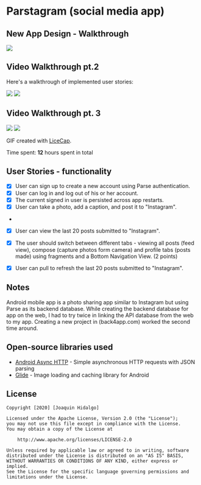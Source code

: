 # Parstagram (social media app)

## New App Design - Walkthrough

<img src='https://media.giphy.com/media/ssIUTXrvQ0aNu3LSNL/giphy.gif' />

## Video Walkthrough pt.2

Here's a walkthrough of implemented user stories:

<img src='https://media.giphy.com/media/VFtUDXJWKI3RtZefcn/giphy.gif' />

<img src='https://media.giphy.com/media/mAi3dNSYVJHdlyaeDZ/giphy.gif' />

## Video Walkthrough pt. 3

<img src='https://media.giphy.com/media/op3Dwx5eDMujX0VGqg/giphy.gif' />

<img src='https://media.giphy.com/media/sKYXE4EhlyZYCmNwnN/giphy.gif' />

GIF created with [LiceCap](http://www.cockos.com/licecap/).


Time spent: **12** hours spent in total

## User Stories - functionality

- [x] User can sign up to create a new account using Parse authentication.
- [x] User can log in and log out of his or her account.
- [x] The current signed in user is persisted across app restarts.
- [x] User can take a photo, add a caption, and post it to "Instagram".
-
- [x] User can view the last 20 posts submitted to "Instagram".
- [x] The user should switch between different tabs - viewing all posts (feed view), compose (capture photos form camera) and profile tabs (posts made) using fragments and a Bottom Navigation View. (2 points)
- [x] User can pull to refresh the last 20 posts submitted to "Instagram".


## Notes

Android mobile app is a photo sharing app similar to Instagram but using Parse as its backend database. While creating the backend database for app on the web, I had to try twice in linking the API database from the web to my app. Creating a new project in (back4app.com) worked the second time around.

## Open-source libraries used

- [Android Async HTTP](https://github.com/codepath/CPAsyncHttpClient) - Simple asynchronous HTTP requests with JSON parsing
- [Glide](https://github.com/bumptech/glide) - Image loading and caching library for Android

## License

    Copyright [2020] [Joaquin Hidalgo]

    Licensed under the Apache License, Version 2.0 (the "License");
    you may not use this file except in compliance with the License.
    You may obtain a copy of the License at

        http://www.apache.org/licenses/LICENSE-2.0

    Unless required by applicable law or agreed to in writing, software
    distributed under the License is distributed on an "AS IS" BASIS,
    WITHOUT WARRANTIES OR CONDITIONS OF ANY KIND, either express or implied.
    See the License for the specific language governing permissions and
    limitations under the License.
